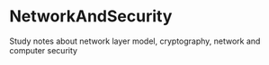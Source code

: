 # NetworkAndSecurity
Study notes about network layer model, cryptography, network and computer security

